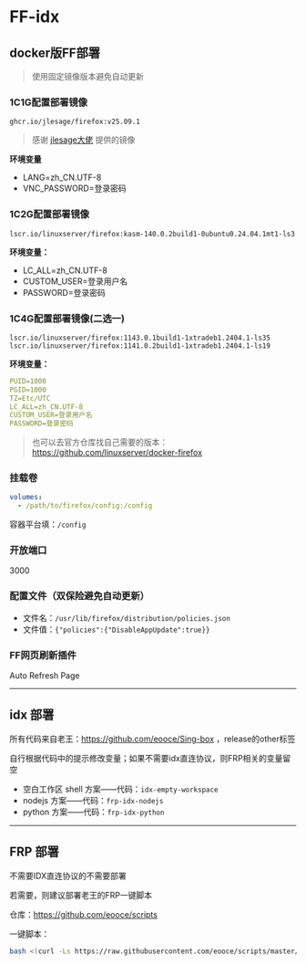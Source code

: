# FF-idx

## docker版FF部署

> 使用固定镜像版本避免自动更新

### 1C1G配置部署镜像

```shell
ghcr.io/jlesage/firefox:v25.09.1
```
> 感谢 [jlesage大佬](https://github.com/jlesage/docker-firefox) 提供的镜像

**环境变量**
- LANG=zh_CN.UTF-8
- VNC_PASSWORD=登录密码

### 1C2G配置部署镜像

```shell
lscr.io/linuxserver/firefox:kasm-140.0.2build1-0ubuntu0.24.04.1mt1-ls3
```

**环境变量：**
- LC_ALL=zh_CN.UTF-8
- CUSTOM_USER=登录用户名
- PASSWORD=登录密码

### 1C4G配置部署镜像(二选一)

```shell
lscr.io/linuxserver/firefox:1143.0.1build1-1xtradeb1.2404.1-ls35
lscr.io/linuxserver/firefox:1141.0.2build1-1xtradeb1.2404.1-ls19
```

**环境变量：**

```yml
PUID=1000
PGID=1000
TZ=Etc/UTC
LC_ALL=zh_CN.UTF-8
CUSTOM_USER=登录用户名
PASSWORD=登录密码
```

> 也可以去官方仓库找自己需要的版本：https://github.com/linuxserver/docker-firefox

### 挂载卷

```yml
volumes:
  - /path/to/firefox/config:/config
```

容器平台填：`/config`

### 开放端口

3000

### 配置文件（双保险避免自动更新）

- 文件名：`/usr/lib/firefox/distribution/policies.json`
- 文件值：`{"policies":{"DisableAppUpdate":true}}`

### FF网页刷新插件

Auto Refresh Page

----

## idx 部署

所有代码来自老王：https://github.com/eooce/Sing-box ，release的other标签

自行根据代码中的提示修改变量；如果不需要idx直连协议，则FRP相关的变量留空

- 空白工作区 shell 方案——代码：`idx-empty-workspace`
- nodejs 方案——代码：`frp-idx-nodejs`
- python 方案——代码：`frp-idx-python`

----

## FRP 部署

不需要IDX直连协议的不需要部署

若需要，则建议部署老王的FRP一键脚本

仓库：https://github.com/eooce/scripts

一键脚本：

```bash
bash <(curl -Ls https://raw.githubusercontent.com/eooce/scripts/master/frp.sh)
```

